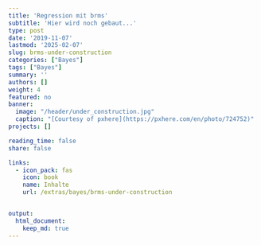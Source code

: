 ```yaml
---
title: 'Regression mit brms'
subtitle: 'Hier wird noch gebaut...'
type: post
date: '2019-11-07'
lastmod: '2025-02-07'
slug: brms-under-construction
categories: ["Bayes"]
tags: ["Bayes"]
summary: ''
authors: []
weight: 4
featured: no
banner: 
  image: "/header/under_construction.jpg"
  caption: "[Courtesy of pxhere](https://pxhere.com/en/photo/724752)"
projects: []

reading_time: false
share: false

links:
  - icon_pack: fas
    icon: book
    name: Inhalte
    url: /extras/bayes/brms-under-construction


output:
  html_document:
    keep_md: true
---
```

